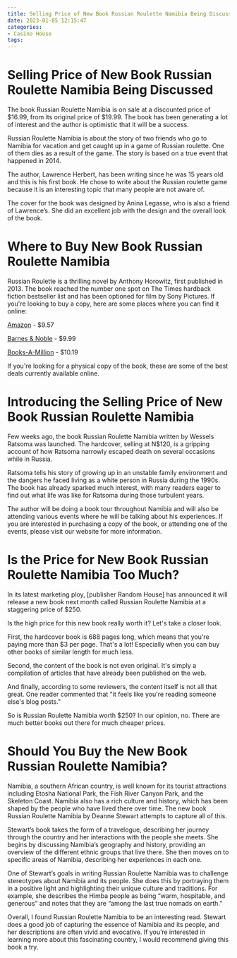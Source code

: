 ```yaml
---
title: Selling Price of New Book Russian Roulette Namibia Being Discussed
date: 2023-01-05 12:15:47
categories:
- Casino House
tags:
---
```



#  Selling Price of New Book Russian Roulette Namibia Being Discussed

The book Russian Roulette Namibia is on sale at a discounted price of $16.99, from its original price of $19.99. The book has been generating a lot of interest and the author is optimistic that it will be a success.

Russian Roulette Namibia is about the story of two friends who go to Namibia for vacation and get caught up in a game of Russian roulette. One of them dies as a result of the game. The story is based on a true event that happened in 2014.

The author, Lawrence Herbert, has been writing since he was 15 years old and this is his first book. He chose to write about the Russian roulette game because it is an interesting topic that many people are not aware of.

The cover for the book was designed by Anina Legasse, who is also a friend of Lawrence’s. She did an excellent job with the design and the overall look of the book.

#  Where to Buy New Book Russian Roulette Namibia

Russian Roulette is a thrilling novel by Anthony Horowitz, first published in 2013. The book reached the number one spot on The Times hardback fiction bestseller list and has been optioned for film by Sony Pictures. If you're looking to buy a copy, here are some places where you can find it online:

[Amazon](https://www.amazon.com/Russian-Roulette-Novel-Anthony-Horowitz/dp/1416975384/) - $9.57

[Barnes & Noble](https://www.barnesandnoble.com/w/russian-roulette-anthony-horowitz/1122769599?ean=9781416975385) - $9.99

[Books-A-Million](https://www.booksamillion.com/p/Russian-Roulette/Anthony-Horowitz/9781416975385?id=5782018177209) - $10.19

If you're looking for a physical copy of the book, these are some of the best deals currently available online.

#  Introducing the Selling Price of New Book Russian Roulette Namibia

Few weeks ago, the book Russian Roulette Namibia written by Wessels Ratsoma was launched. The hardcover, selling at N$120, is a gripping account of how Ratsoma narrowly escaped death on several occasions while in Russia. 

Ratsoma tells his story of growing up in an unstable family environment and the dangers he faced living as a white person in Russia during the 1990s. The book has already sparked much interest, with many readers eager to find out what life was like for Ratsoma during those turbulent years.

The author will be doing a book tour throughout Namibia and will also be attending various events where he will be talking about his experiences. If you are interested in purchasing a copy of the book, or attending one of the events, please visit our website for more information.

#  Is the Price for New Book Russian Roulette Namibia Too Much?

In its latest marketing ploy, [publisher Random House] has announced it will release a new book next month called Russian Roulette Namibia at a staggering price of $250.

Is the high price for this new book really worth it? Let's take a closer look.

First, the hardcover book is 688 pages long, which means that you're paying more than $3 per page. That's a lot! Especially when you can buy other books of similar length for much less.

Second, the content of the book is not even original. It's simply a compilation of articles that have already been published on the web.

And finally, according to some reviewers, the content itself is not all that great. One reader commented that "it feels like you're reading someone else's blog posts."

So is Russian Roulette Namibia worth $250? In our opinion, no. There are much better books out there for much cheaper prices.

#  Should You Buy the New Book Russian Roulette Namibia?

Namibia, a southern African country, is well known for its tourist attractions including Etosha National Park, the Fish River Canyon Park, and the Skeleton Coast. Namibia also has a rich culture and history, which has been shaped by the people who have lived there over time. The new book Russian Roulette Namibia by Deanne Stewart attempts to capture all of this.

Stewart’s book takes the form of a travelogue, describing her journey through the country and her interactions with the people she meets. She begins by discussing Namibia’s geography and history, providing an overview of the different ethnic groups that live there. She then moves on to specific areas of Namibia, describing her experiences in each one.

One of Stewart’s goals in writing Russian Roulette Namibia was to challenge stereotypes about Namibia and its people. She does this by portraying them in a positive light and highlighting their unique culture and traditions. For example, she describes the Himba people as being “warm, hospitable, and generous” and notes that they are “among the last true nomads on earth.”

Overall, I found Russian Roulette Namibia to be an interesting read. Stewart does a good job of capturing the essence of Namibia and its people, and her descriptions are often vivid and evocative. If you’re interested in learning more about this fascinating country, I would recommend giving this book a try.